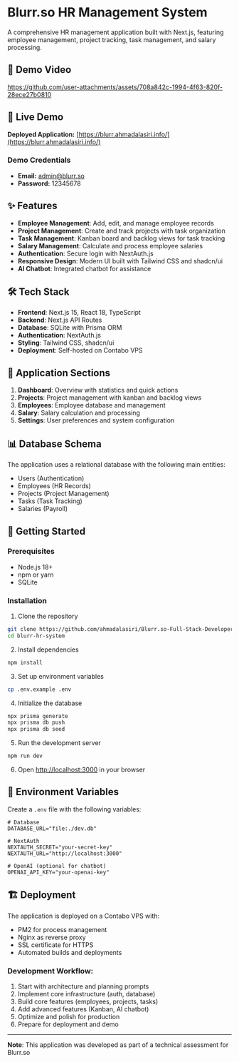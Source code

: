 # Blurr.so HR Management System

A comprehensive HR management application built with Next.js, featuring employee management, project tracking, task management, and salary processing.

## 🎥 Demo Video

https://github.com/user-attachments/assets/708a842c-1994-4f63-820f-28ece27b0810

## 🚀 Live Demo

**Deployed Application:** [https://blurr.ahmadalasiri.info/](https://blurr.ahmadalasiri.info/)

### Demo Credentials

- **Email:** admin@blurr.so
- **Password:** 12345678

## ✨ Features

- **Employee Management**: Add, edit, and manage employee records
- **Project Management**: Create and track projects with task organization
- **Task Management**: Kanban board and backlog views for task tracking
- **Salary Management**: Calculate and process employee salaries
- **Authentication**: Secure login with NextAuth.js
- **Responsive Design**: Modern UI built with Tailwind CSS and shadcn/ui
- **AI Chatbot**: Integrated chatbot for assistance

## 🛠️ Tech Stack

- **Frontend**: Next.js 15, React 18, TypeScript
- **Backend**: Next.js API Routes
- **Database**: SQLite with Prisma ORM
- **Authentication**: NextAuth.js
- **Styling**: Tailwind CSS, shadcn/ui
- **Deployment**: Self-hosted on Contabo VPS

## 📱 Application Sections

1. **Dashboard**: Overview with statistics and quick actions
2. **Projects**: Project management with kanban and backlog views
3. **Employees**: Employee database and management
4. **Salary**: Salary calculation and processing
5. **Settings**: User preferences and system configuration

## 📊 Database Schema

The application uses a relational database with the following main entities:

- Users (Authentication)
- Employees (HR Records)
- Projects (Project Management)
- Tasks (Task Tracking)
- Salaries (Payroll)

## 🚀 Getting Started

### Prerequisites

- Node.js 18+
- npm or yarn
- SQLite

### Installation

1. Clone the repository

```bash
git clone https://github.com/ahmadalasiri/Blurr.so-Full-Stack-Developer-Assessment.git
cd blurr-hr-system
```

2. Install dependencies

```bash
npm install
```

3. Set up environment variables

```bash
cp .env.example .env
```

4. Initialize the database

```bash
npx prisma generate
npx prisma db push
npx prisma db seed
```

5. Run the development server

```bash
npm run dev
```

6. Open [http://localhost:3000](http://localhost:3000) in your browser

## 📝 Environment Variables

Create a `.env` file with the following variables:

```env
# Database
DATABASE_URL="file:./dev.db"

# NextAuth
NEXTAUTH_SECRET="your-secret-key"
NEXTAUTH_URL="http://localhost:3000"

# OpenAI (optional for chatbot)
OPENAI_API_KEY="your-openai-key"
```

## 🏗️ Deployment

The application is deployed on a Contabo VPS with:

- PM2 for process management
- Nginx as reverse proxy
- SSL certificate for HTTPS
- Automated builds and deployments

### Development Workflow:

1. Start with architecture and planning prompts
2. Implement core infrastructure (auth, database)
3. Build core features (employees, projects, tasks)
4. Add advanced features (Kanban, AI chatbot)
5. Optimize and polish for production
6. Prepare for deployment and demo

---

**Note**: This application was developed as part of a technical assessment for Blurr.so
